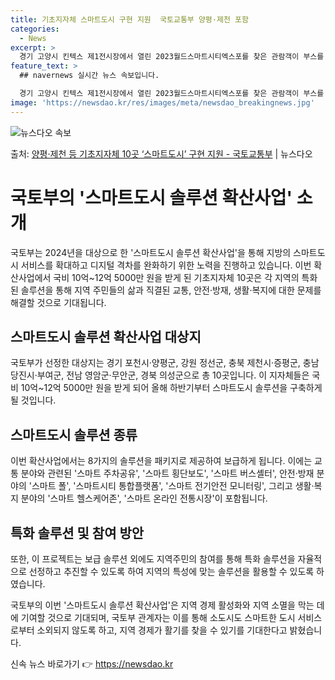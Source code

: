 ```yaml
---
title: 기초지자체 스마트도시 구현 지원  국토교통부 양평·제천 포함
categories:
  - News
excerpt: >
  경기 고양시 킨텍스 제1전시장에서 열린 2023월드스마트시티엑스포를 찾은 관람객이 부스를 둘러보고 있다. (…
feature_text: >
  ## navernews 실시간 뉴스 속보입니다.

  경기 고양시 킨텍스 제1전시장에서 열린 2023월드스마트시티엑스포를 찾은 관람객이 부스를 둘러보고 있다. (…
image: 'https://newsdao.kr/res/images/meta/newsdao_breakingnews.jpg'
---
```


![뉴스다오 속보](https://newsdao.kr/res/images/meta/newsdao_breakingnews.jpg)

<p>출처: <a href="https://newsdao.kr/3893" rel="dofollow">양평·제천 등 기초지자체 10곳 ‘스마트도시’ 구현 지원 - 국토교통부</a> | 뉴스다오</p>

<h1>국토부의 '스마트도시 솔루션 확산사업' 소개</h1>

국토부는 2024년을 대상으로 한 '스마트도시 솔루션 확산사업'을 통해 지방의 스마트도시 서비스를 확대하고 디지털 격차를 완화하기 위한 노력을 진행하고 있습니다. 이번 확산사업에서 국비 10억~12억 5000만 원을 받게 된 기초지자체 10곳은 각 지역의 특화된 솔루션을 통해 지역 주민들의 삶과 직결된 교통, 안전·방재, 생활·복지에 대한 문제를 해결할 것으로 기대됩니다.

<h2>스마트도시 솔루션 확산사업 대상지</h2>
국토부가 선정한 대상지는 경기 포천시·양평군, 강원 정선군, 충북 제천시·증평군, 충남 당진시·부여군, 전남 영암군·무안군, 경북 의성군으로 총 10곳입니다. 이 지자체들은 국비 10억~12억 5000만 원을 받게 되어 올해 하반기부터 스마트도시 솔루션을 구축하게 될 것입니다.

<h2>스마트도시 솔루션 종류</h2>
이번 확산사업에서는 8가지의 솔루션을 패키지로 제공하여 보급하게 됩니다. 이에는 교통 분야와 관련된 '스마트 주차공유', '스마트 횡단보도', '스마트 버스셸터', 안전·방재 분야의 '스마트 폴', '스마트시티 통합플랫폼', '스마트 전기안전 모니터링', 그리고 생활·복지 분야의 '스마트 헬스케어존', '스마트 온라인 전통시장'이 포함됩니다.

<h2>특화 솔루션 및 참여 방안</h2>
또한, 이 프로젝트는 보급 솔루션 외에도 지역주민의 참여를 통해 특화 솔루션을 자율적으로 선정하고 추진할 수 있도록 하여 지역의 특성에 맞는 솔루션을 활용할 수 있도록 하였습니다.

국토부의 이번 '스마트도시 솔루션 확산사업'은 지역 경제 활성화와 지역 소멸을 막는 데에 기여할 것으로 기대되며, 국토부 관계자는 이를 통해 소도시도 스마트한 도시 서비스로부터 소외되지 않도록 하고, 지역 경제가 활기를 찾을 수 있기를 기대한다고 밝혔습니다. 

신속 뉴스 바로가기 👉 <a href="https://newsdao.kr" rel="dofollow">https://newsdao.kr</a>


